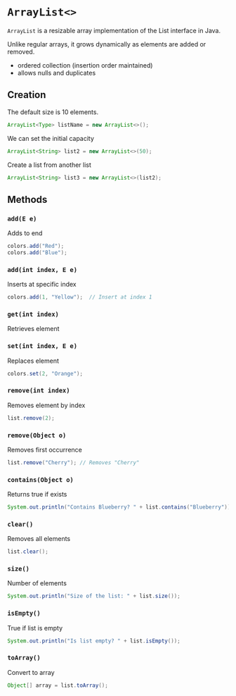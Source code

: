 # `ArrayList<>`

`ArrayList` is a resizable array implementation of the List interface in Java.

Unlike regular arrays, it grows dynamically as elements are added or removed.

- ordered collection (insertion order maintained)
- allows nulls and duplicates

## Creation

The default size is 10 elements.

```java
ArrayList<Type> listName = new ArrayList<>();
```

We can set the initial capacity

```java
ArrayList<String> list2 = new ArrayList<>(50);
```

Create a list from another list

```java
ArrayList<String> list3 = new ArrayList<>(list2);
```

## Methods

### `add(E e)`

Adds to end

```java
colors.add("Red");
colors.add("Blue");
```

### `add(int index, E e)`

Inserts at specific index

```java
colors.add(1, "Yellow");  // Insert at index 1
```

### `get(int index)`

Retrieves element

### `set(int index, E e)`

Replaces element

```java
colors.set(2, "Orange");
```

### `remove(int index)`

Removes element by index

```java
list.remove(2);
```

### `remove(Object o)`

Removes first occurrence

```java
list.remove("Cherry"); // Removes "Cherry"
```

### `contains(Object o)`

Returns true if exists

```java
System.out.println("Contains Blueberry? " + list.contains("Blueberry"));
```

### `clear()`

Removes all elements

```java
list.clear();
```

### `size()`

Number of elements

```java
System.out.println("Size of the list: " + list.size());
```

### `isEmpty()`

True if list is empty

```java
System.out.println("Is list empty? " + list.isEmpty());
```

### `toArray()`

Convert to array

```java
Object[] array = list.toArray();
```
